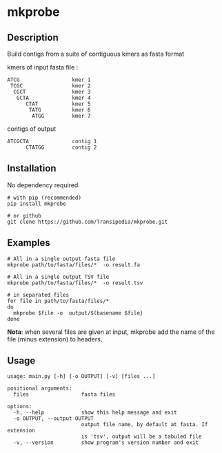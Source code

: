 # mkprobe

## Description

Build contigs from a suite of contiguous kmers as fasta format

kmers of input fasta file : 
```
ATCG                 kmer 1
 TCGC                kmer 2
  CGCT               kmer 3
   GCTA              kmer 4
      CTAT           kmer 5
       TATG          kmer 6
        ATGG         kmer 7
```
contigs of output
```
ATCGCTA              contig 1
      CTATGG         contig 2
```

## Installation

No dependency required.

```
# with pip (recommended)
pip install mkprobe

# or github
git clone https://github.com/Transipedia/mkprobe.git
```



## Examples


```
# All in a single output fasta file
mkprobe path/to/fasta/files/*  -o result.fa

# All in a single output TSV file
mkprobe path/to/fasta/files/*  -o result.tsv

# in separated files
for file in path/to/fasta/files/*
do
  mkprobe $file -o  output/$(basename $file}
done
```

**Nota**: when several files are given at input, mkprobe add the name of the file (minus extension) to headers.


## Usage

```
usage: main.py [-h] [-o OUTPUT] [-v] [files ...]

positional arguments:
  files                 fasta files

options:
  -h, --help            show this help message and exit
  -o OUTPUT, --output OUTPUT
                        output file name, by default at fasta. If extension 
                        is 'tsv', output will be a tabuled file
  -v, --version         show program's version number and exit
```